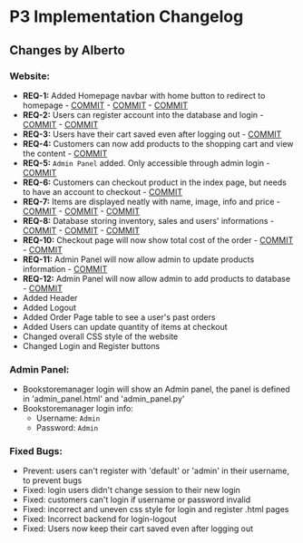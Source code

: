 # P3 Implementation Changelog

## **Changes by Alberto**
### Website:

- **REQ-1:** Added Homepage navbar with home button to redirect to homepage - [COMMIT](https://github.com/olivialba/onlineStoreTemplate/commit/18caea8cbcf944fd41e9b9a98fd1623d5565908e) - [COMMIT](https://github.com/olivialba/onlineStoreTemplate/commit/370521892db1ca19dc27f95c0b657920d2da17db) - [COMMIT](https://github.com/olivialba/onlineStoreTemplate/commit/0208311f4df315586c961a88ccda8a430d727032)
- **REQ-2:** Users can register account into the database and login - [COMMIT](https://github.com/olivialba/onlineStoreTemplate/commit/9072eacd0b405eebb15afbdb7c6357a643ff2616) - [COMMIT](https://github.com/olivialba/onlineStoreTemplate/commit/9072eacd0b405eebb15afbdb7c6357a643ff2616)
- **REQ-3:** Users have their cart saved even after logging out - [COMMIT](https://github.com/olivialba/onlineStoreTemplate/commit/1d6dc85768a670a6f7f3af8e7404e2b336209318)
- **REQ-4:** Customers can now add products to the shopping cart and view the content - [COMMIT](https://github.com/olivialba/onlineStoreTemplate/commit/238ba64e30c9bc58f8ff03d8792e8e08b91e144f)
- **REQ-5:** `Admin Panel` added. Only accessible through admin login - [COMMIT](https://github.com/olivialba/onlineStoreTemplate/commit/7696795c4466f83ee2be3e97e6510c5d14c7202d)
- **REQ-6:** Customers can checkout product in the index page, but needs to have an account to checkout - [COMMIT]()
- **REQ-7:** Items are displayed neatly with name, image, info and price - [COMMIT](https://github.com/olivialba/onlineStoreTemplate/commit/a9f203fced50599f64ee3ad2aa8e51ccc65529a1) - [COMMIT](https://github.com/olivialba/onlineStoreTemplate/commit/441ed3288de037ea8bcedc3eafb43a85aafa807f) - [COMMIT](https://github.com/olivialba/onlineStoreTemplate/commit/441ed3288de037ea8bcedc3eafb43a85aafa807f)
- **REQ-8:** Database storing inventory, sales and users' informations - [COMMIT](https://github.com/olivialba/onlineStoreTemplate/commit/545671b11dc075284acd5c714f931c56a2249de1) - [COMMIT](https://github.com/olivialba/onlineStoreTemplate/commit/a9f203fced50599f64ee3ad2aa8e51ccc65529a1) - [COMMIT](https://github.com/olivialba/onlineStoreTemplate/commit/0a0933441cafe76ac1258b12cb1671568431b363)
- **REQ-10:** Checkout page will now show total cost of the order - [COMMIT](https://github.com/olivialba/onlineStoreTemplate/commit/238ba64e30c9bc58f8ff03d8792e8e08b91e144f) - [COMMIT](https://github.com/olivialba/onlineStoreTemplate/commit/b76f8b0f67809ad985299cf0dce4e4e627a1d05f)
- **REQ-11:** Admin Panel will now allow admin to update products information - [COMMIT](https://github.com/olivialba/onlineStoreTemplate/commit/07e4b425f239c1ac5c1d221a535feda6e2512cfc)
- **REQ-12:** Admin Panel will now allow admin to add products to database  - [COMMIT](https://github.com/olivialba/onlineStoreTemplate/commit/7696795c4466f83ee2be3e97e6510c5d14c7202d)
- Added Header
- Added Logout
- Added Order Page table to see a user's past orders
- Added Users can update quantity of items at checkout
- Changed overall CSS style of the website
- Changed Login and Register buttons

### Admin Panel:
- Bookstoremanager login will show an Admin panel, the panel is defined in 'admin_panel.html' and 'admin_panel.py'
- Bookstoremanager login info: 
  - Username: `Admin`
  - Password: `Admin`

### Fixed Bugs:
- Prevent: users can't register with 'default' or 'admin' in their username, to prevent bugs
- Fixed: login users didn't change session to their new login
- Fixed: customers can't login if username or password invalid
- Fixed: incorrect and uneven css style for login and register .html pages
- Fixed: Incorrect backend for login-logout
- Fixed: Users now keep their cart saved even after logging out

